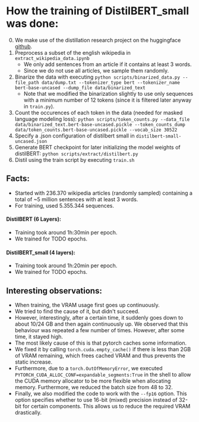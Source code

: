How the training of DistilBERT_small was done:
===
0. We make use of the distillation research project on the huggingface [github](https://github.com/huggingface/transformers-research-projects/tree/main/distillation).
1. Preprocess a subset of the english wikipedia in `extract_wikipedia_data.ipynb`
    * We only add sentences from an article if it contains at least 3 words.
    * Since we do not use all articles, we sample them randomly.
2. Binarize the data with executing `python scripts/binarized_data.py --file_path data/dump.txt --tokenizer_type bert --tokenizer_name bert-base-uncased --dump_file data/binarized_text`
    * Note that we modified the binarization slightly to use only sequences with a minimum number of 12 tokens (since it is filtered later anyway in `train.py`).
3. Count the occurences of each token in the data (needed for masked language modeling loss): `python scripts/token_counts.py --data_file data/binarized_text.bert-base-uncased.pickle --token_counts_dump data/token_counts.bert-base-uncased.pickle --vocab_size 30522`
4. Specify a .json configuration of distilbert small in `distilbert-small-uncased.json`
6. Generate BERT checkpoint for later initializing the model weights of distilBERT: `python scripts/extract/distilbert.py`
5. Distil using the train script by executing `train.sh`


Facts:
---
* Started with 236.370 wikipedia articles (randomly sampled) containing a total of ~5 million sentences with at least 3 words.
* For training, used 5.355.344 sequences.

#### DistilBERT (6 Layers):
* Training took around 1h:30min per epoch.
* We trained for TODO epochs.

#### DistilBERT_small (4 layers):
* Training took around 1h:20min per epoch.
* We trained for TODO epochs.

Interesting observations:
---
* When training, the VRAM usage first goes up continuously. 
* We tried to find the cause of it, but didn't succeed. 
* However, interestingly, after a certain time, it suddenly goes down to about 10/24 GB and then again continuously up. We observed that this behaviour was repeated a few number of times. However, after some time, it stayed high. 
* The most likely cause of this is that pytorch caches some information. 
* We fixed it by calling `torch.cuda.empty_cache()` if there is less than 2GB of VRAM remaining, which frees cached VRAM and thus prevents the static increase.
* Furthermore, due to a `torch.OutOfMemoryError`, we executed `PYTORCH_CUDA_ALLOC_CONF=expandable_segments:True` in the shell to allow the CUDA memory allocator to be more flexible when allocating memory. Furthermore, we reduced the batch size from 48 to 32.
* Finally, we also modified the code to work with the `--fp16` option. This option specifies whether to use 16-bit (mixed) precision instead of 32-bit for certain components. This allows us to reduce the required VRAM drastically.